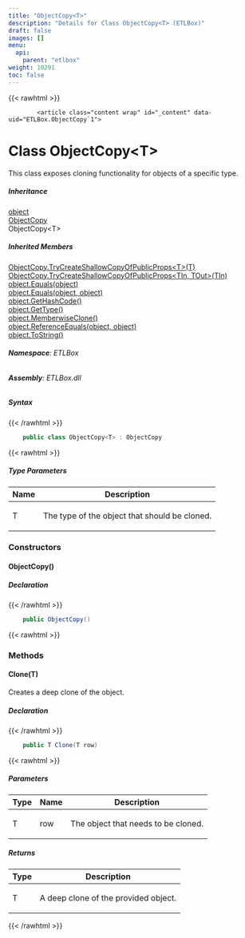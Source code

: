 ```yaml
---
title: "ObjectCopy<T>"
description: "Details for Class ObjectCopy<T> (ETLBox)"
draft: false
images: []
menu:
  api:
    parent: "etlbox"
weight: 10291
toc: false
---
```


{{< rawhtml >}}

            <article class="content wrap" id="_content" data-uid="ETLBox.ObjectCopy`1">
  <h1 id="ETLBox_ObjectCopy_1" data-uid="ETLBox.ObjectCopy`1" class="text-break">Class ObjectCopy&lt;T&gt;
</h1>
  <div class="markdown level0 summary"><p>This class exposes cloning functionality for objects of a specific type.</p>
</div>
  <div class="markdown level0 conceptual"></div>
  <div class="inheritance">
    <h5>Inheritance</h5>
    <div class="level0"><a class="xref" href="https://learn.microsoft.com/dotnet/api/system.object">object</a></div>
    <div class="level1"><a class="xref" href="/api/etlbox/objectcopy">ObjectCopy</a></div>
    <div class="level2"><span class="xref">ObjectCopy&lt;T&gt;</span></div>
  </div>
  <div class="inheritedMembers">
    <h5>Inherited Members</h5>
    <div>
      <a class="xref" href="/api/etlbox/objectcopy#ETLBox_ObjectCopy_TryCreateShallowCopyOfPublicProps__1___0_">ObjectCopy.TryCreateShallowCopyOfPublicProps&lt;T&gt;(T)</a>
    </div>
    <div>
      <a class="xref" href="/api/etlbox/objectcopy#ETLBox_ObjectCopy_TryCreateShallowCopyOfPublicProps__2___0_">ObjectCopy.TryCreateShallowCopyOfPublicProps&lt;TIn, TOut&gt;(TIn)</a>
    </div>
    <div>
      <a class="xref" href="https://learn.microsoft.com/dotnet/api/system.object.equals#system-object-equals(system-object)">object.Equals(object)</a>
    </div>
    <div>
      <a class="xref" href="https://learn.microsoft.com/dotnet/api/system.object.equals#system-object-equals(system-object-system-object)">object.Equals(object, object)</a>
    </div>
    <div>
      <a class="xref" href="https://learn.microsoft.com/dotnet/api/system.object.gethashcode">object.GetHashCode()</a>
    </div>
    <div>
      <a class="xref" href="https://learn.microsoft.com/dotnet/api/system.object.gettype">object.GetType()</a>
    </div>
    <div>
      <a class="xref" href="https://learn.microsoft.com/dotnet/api/system.object.memberwiseclone">object.MemberwiseClone()</a>
    </div>
    <div>
      <a class="xref" href="https://learn.microsoft.com/dotnet/api/system.object.referenceequals">object.ReferenceEquals(object, object)</a>
    </div>
    <div>
      <a class="xref" href="https://learn.microsoft.com/dotnet/api/system.object.tostring">object.ToString()</a>
    </div>
  </div>
<h6><strong>Namespace</strong>: ETLBox</h6>
  <h6><strong>Assembly</strong>: ETLBox.dll</h6>
  <h5 id="ETLBox_ObjectCopy_1_syntax">Syntax</h5>
{{< /rawhtml >}}

```C#
    public class ObjectCopy<T> : ObjectCopy
```

{{< rawhtml >}}
  <h5 class="typeParameters">Type Parameters</h5>
  <table class="table table-bordered table-condensed">
    <thead>
      <tr>
        <th>Name</th>
        <th>Description</th>
      </tr>
    </thead>
    <tbody>
      <tr>
        <td><span class="parametername">T</span></td>
        <td><p>The type of the object that should be cloned.</p>
</td>
      </tr>
    </tbody>
  </table>
  <h3 id="constructors">Constructors
</h3>
  <a id="ETLBox_ObjectCopy_1__ctor_" data-uid="ETLBox.ObjectCopy`1.#ctor*"></a>
  <h4 id="ETLBox_ObjectCopy_1__ctor" data-uid="ETLBox.ObjectCopy`1.#ctor">ObjectCopy()</h4>
  <div class="markdown level1 summary"></div>
  <div class="markdown level1 conceptual"></div>
  <h5 class="declaration">Declaration</h5>
{{< /rawhtml >}}

```C#
    public ObjectCopy()
```

{{< rawhtml >}}
  <h3 id="methods">Methods
</h3>
  <a id="ETLBox_ObjectCopy_1_Clone_" data-uid="ETLBox.ObjectCopy`1.Clone*"></a>
  <h4 id="ETLBox_ObjectCopy_1_Clone__0_" data-uid="ETLBox.ObjectCopy`1.Clone(`0)">Clone(T)</h4>
  <div class="markdown level1 summary"><p>Creates a deep clone of the object.</p>
</div>
  <div class="markdown level1 conceptual"></div>
  <h5 class="declaration">Declaration</h5>
{{< /rawhtml >}}

```C#
    public T Clone(T row)
```

{{< rawhtml >}}
  <h5 class="parameters">Parameters</h5>
  <table class="table table-bordered table-condensed">
    <thead>
      <tr>
        <th>Type</th>
        <th>Name</th>
        <th>Description</th>
      </tr>
    </thead>
    <tbody>
      <tr>
        <td><span class="xref">T</span></td>
        <td><span class="parametername">row</span></td>
        <td><p>The object that needs to be cloned.</p>
</td>
      </tr>
    </tbody>
  </table>
  <h5 class="returns">Returns</h5>
  <table class="table table-bordered table-condensed">
    <thead>
      <tr>
        <th>Type</th>
        <th>Description</th>
      </tr>
    </thead>
    <tbody>
      <tr>
        <td><span class="xref">T</span></td>
        <td><p>A deep clone of the provided object.</p>
</td>
      </tr>
    </tbody>
  </table>

{{< /rawhtml >}}
